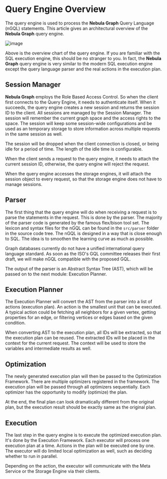 # Query Engine Overview

The query engine is used to process the **Nebula Graph** Query Language (nGQL) statements. This article gives an architectural overview of the **Nebula Graph** query engine.

![image](https://user-images.githubusercontent.com/42762957/70886505-9470a100-2016-11ea-8258-047f480a8d4b.png)

Above is the overview chart of the query engine. If you are familiar with the SQL execution engine, this should be no stranger to you. In fact, the **Nebula Graph** query engine is very similar to the modern SQL execution engine except the query language parser and the real actions in the execution plan.

## Session Manager

**Nebula Graph** employs the Role Based Access Control. So when the client first connects to the Query Engine, it needs to authenticate itself. When it succeeds, the query engine creates a new session and returns the session ID to the client. All sessions are managed by the Session Manager. The session will remember the current graph space and the access rights to the space. The session will keep some session-wide configurations and be used as an temporary storage to store information across multiple requests in the same session as well.

The session will be dropped when the client connection is closed, or being idle for a period of time. The length of the idle time is configurable.

When the client sends a request to the query engine, it needs to attach the current session ID, otherwise, the query engine will reject the request.

When the query engine accesses the storage engines, it will attach the session object to every request, so that the storage engine does not have to manage sessions.

## Parser

The first thing that the query engine will do when receiving a request is to parse the statements in the request. This is done by the parser. The majority of the parser code is generated by the famous flex/bison tool set. The lexicon and syntax files for the nGQL can be found in the `src/parser` folder in the source code tree. The nGQL is designed in a way that is close enough to SQL. The idea is to smoothen the learning curve as much as possible.

Graph databases currently do not have a unified international query language standard. As soon as the ISO's GQL committee releases their first draft, we will make nGQL compatible with the proposed GQL.

The output of the parser is an Abstract Syntax Tree (AST), which will be passed on to the next module: Execution Planner.

## Execution Planner

The Execution Planner will convert the AST from the parser into a list of actions (execution plan). An action is the smallest unit that can be executed. A typical action could be fetching all neighbors for a given vertex, getting properties for an edge, or filtering vertices or edges based on the given condition.

When converting AST to the execution plan, all IDs will be extracted, so that the execution plan can be reused. The extracted IDs will be placed in the context for the current request. The context will be used to store the variables and intermediate results as well.

## Optimization

The newly generated execution plan will then be passed to the Optimization Framework. There are multiple optimizers registered in the framework. The execution plan will be passed through all optimizers sequentially. Each optimizer has the opportunity to modify (optimize) the plan.

At the end, the final plan can look dramatically different from the original plan, but the execution result should be exactly same as the original plan.

## Execution

The last step in the query engine is to execute the optimized execution plan. It's done by the Execution Framework. Each executor will process one execution plan at a time. Actions in the plan will be executed one by one. The executor will do limited local optimization as well, such as deciding whether to run in parallel.

Depending on the action, the executor will communicate with the Meta Service or the Storage Engine via their clients.
